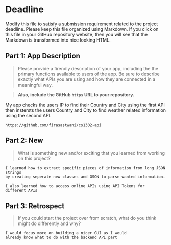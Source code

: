 # Deadline

Modify this file to satisfy a submission requirement related to the project
deadline. Please keep this file organized using Markdown. If you click on
this file in your GitHub repository website, then you will see that the
Markdown is transformed into nice looking HTML.

## Part 1: App Description

> Please provide a firendly description of your app, including the
> the primary functions available to users of the app. Be sure to
> describe exactly what APIs you are using and how they are connected
> in a meaningful way.

> **Also, include the GitHub `https` URL to your repository.**

My app checks the users IP to find their Country and City using the first API then
    instersts the users Country and City to find weather related information using the second API.

    https://github.com/firasastwani/cs1302-api


## Part 2: New

> What is something new and/or exciting that you learned from working
> on this project?

    I learned how to extract specific pieces of information from long JSON strings
    by creating seperate new classes and GSON to parse wanted information.

    I also learned how to access online APIs using API Tokens for different APIs

## Part 3: Retrospect

> If you could start the project over from scratch, what do
> you think might do differently and why?

    I would focus more on building a nicer GUI as I would
    already know what to do with the backend API part